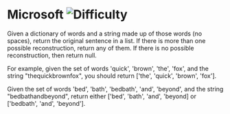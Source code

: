 # Microsoft ![Difficulty](https://img.shields.io/badge/-MEDIUM-yellow)
	
Given a dictionary of words and a string made up of those words (no spaces), return the original
sentence in a list. If there is more than one possible reconstruction, return any of them. If
there is no possible reconstruction, then return null.
	
For example, given the set of words 'quick', 'brown', 'the', 'fox', and the string "thequickbrownfox",
you should return ['the', 'quick', 'brown', 'fox'].
	
Given the set of words 'bed', 'bath', 'bedbath', 'and', 'beyond', and the string "bedbathandbeyond",
return either ['bed', 'bath', 'and', 'beyond] or ['bedbath', 'and', 'beyond'].
	
